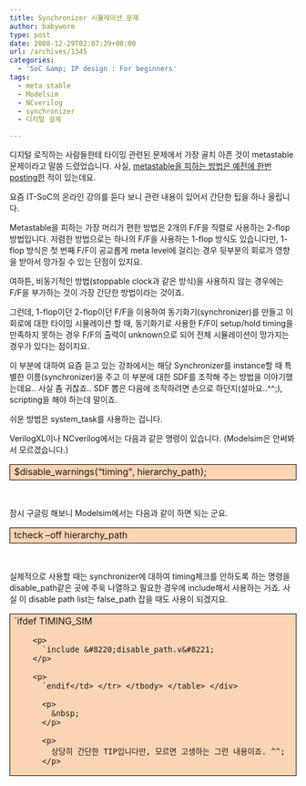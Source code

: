 ```yaml
---
title: Synchronizer 시뮬레이션 문제
author: babyworm
type: post
date: 2008-12-29T02:07:29+00:00
url: /archives/1345
categories:
  - 'SoC &amp; IP design : For beginners'
tags:
  - meta stable
  - Modelsim
  - NCverilog
  - synchronizer
  - 디지털 설계

---
```

디지털 로직하는 사람들한테 타이밍 관련된 문제에서 가장 골치 아픈 것이 metastable 문제이라고 말씀 드렸었습니다. 사실, [metastable을 피하는 방법은 예전에 한번 posting한][1] 적이 있는데요.

요즘 IT-SoC의 온라인 강의를 듣다 보니 관련 내용이 있어서 간단한 팁을 하나 올립니다.

Metastable을 피하는 가장 머리가 편한 방법은 2개의 F/F을 직렬로 사용하는 2-flop 방법입니다. 저렴한 방법으로는 하나의 F/F을 사용하는 1-flop 방식도 있습니다만, 1-flop 방식은 첫 번째 F/F이 공교롭게 meta level에 걸리는 경우 뒷부분의 회로가 영향을 받아서 망가질 수 있는 단점이 있지요.

여하튼, 비동기적인 방법(stoppable clock과 같은 방식)을 사용하지 않는 경우에는 F/F을 부가하는 것이 가장 간단한 방법이라는 것이죠.

그런데, 1-flop이던 2-flop이던 F/F을 이용하여 동기화기(synchronizer)를 만들고 이 회로에 대한 타이밍 시뮬레이션 할 때, 동기화기로 사용한 F/F이 setup/hold timing을 만족하지 못하는 경우 F/F의 출력이 unknown으로 되어 전체 시뮬레이션이 망가지는 경우가 있다는 점이지요.

이 부분에 대하여 요즘 듣고 있는 강좌에서는 해당 Synchronizer를 instance할 때 특별한 이름(synchronizer)을 주고 이 부분에 대한 SDF를 조작해 주는 방법을 이야기했는데요.. 사실 좀 귀찮죠.. SDF 뽑은 다음에 조작하려면 손으로 하던지(설마요..^^;), scripting을 해야 하는데 말이죠.

쉬운 방법은 system_task를 사용하는 겁니다.

VerilogXL이나 NCverilog에서는 다음과 같은 명령이 있습니다. (Modelsim은 안써봐서 모르겠습니다.)

<div>
  <table style="border-collapse: collapse; background: #fbd4b4;" border="0">
    <colgroup> <col style="width: 637px;" /></colgroup> <tr>
      <td style="padding-left: 7px; padding-right: 7px; border: solid black 0.5pt;">
        $disable_warnings(&#8220;timing&#8221;, hierarchy_path);
      </td>
    </tr>
  </table>
</div>

&nbsp;

잠시 구글링 해보니 Modelsim에서는 다음과 같이 하면 되는 군요.

<div>
  <table style="border-collapse: collapse; background: #fbd4b4;" border="0">
    <colgroup> <col style="width: 637px;" /></colgroup> <tr>
      <td style="padding-left: 7px; padding-right: 7px; border: solid black 0.5pt;">
        tcheck –off hierarchy_path
      </td>
    </tr>
  </table>
</div>

&nbsp;

실제적으로 사용할 때는 synchronizer에 대하여 timing체크를 안하도록 하는 명령을 disable\_path같은 곳에 주욱 나열하고 필요한 경우에 include해서 사용하는 거죠. 사실 이 disable path list는 false\_path 잡을 때도 사용이 되겠지요.

<div>
  <table style="border-collapse: collapse; background: #fbd4b4;" border="0">
    <colgroup> <col style="width: 637px;" /></colgroup> <tr>
      <td style="padding-left: 7px; padding-right: 7px; border: solid black 0.5pt;">
        `ifdef TIMING_SIM</p> 
        
        <p>
          `include &#8220;disable_path.v&#8221;
        </p>
        
        <p>
          `endif</td> </tr> </tbody> </table> </div> 
          
          <p>
            &nbsp;
          </p>
          
          <p>
            상당히 간단한 TIP입니다만, 모르면 고생하는 그런 내용이죠. ^^;
          </p>

 [1]: http://babyworm.net/wordpress/?p=150